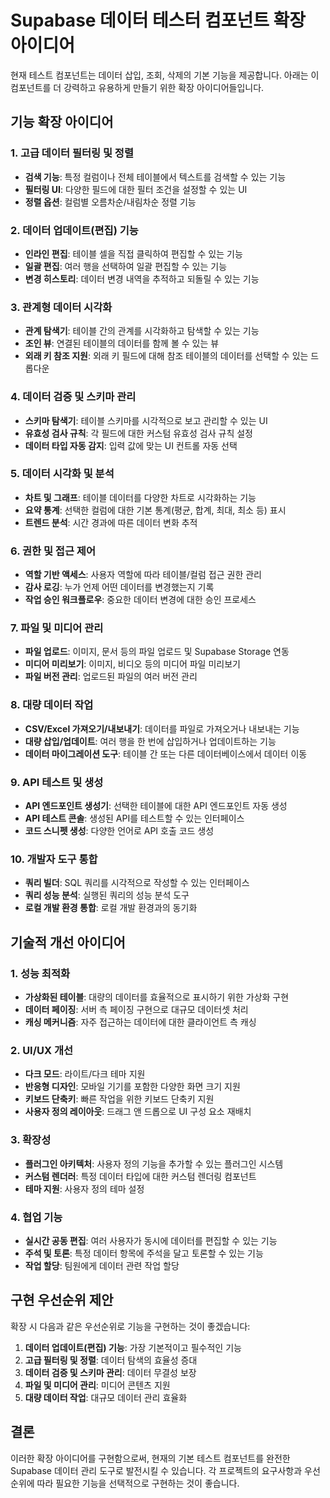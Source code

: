 # Supabase 데이터 테스터 컴포넌트 확장 아이디어

현재 테스트 컴포넌트는 데이터 삽입, 조회, 삭제의 기본 기능을 제공합니다. 아래는 이 컴포넌트를 더 강력하고 유용하게 만들기 위한 확장 아이디어들입니다.

## 기능 확장 아이디어

### 1. 고급 데이터 필터링 및 정렬

- **검색 기능**: 특정 컬럼이나 전체 테이블에서 텍스트를 검색할 수 있는 기능
- **필터링 UI**: 다양한 필드에 대한 필터 조건을 설정할 수 있는 UI
- **정렬 옵션**: 컬럼별 오름차순/내림차순 정렬 기능

### 2. 데이터 업데이트(편집) 기능

- **인라인 편집**: 테이블 셀을 직접 클릭하여 편집할 수 있는 기능
- **일괄 편집**: 여러 행을 선택하여 일괄 편집할 수 있는 기능
- **변경 히스토리**: 데이터 변경 내역을 추적하고 되돌릴 수 있는 기능

### 3. 관계형 데이터 시각화

- **관계 탐색기**: 테이블 간의 관계를 시각화하고 탐색할 수 있는 기능
- **조인 뷰**: 연결된 테이블의 데이터를 함께 볼 수 있는 뷰
- **외래 키 참조 지원**: 외래 키 필드에 대해 참조 테이블의 데이터를 선택할 수 있는 드롭다운

### 4. 데이터 검증 및 스키마 관리

- **스키마 탐색기**: 테이블 스키마를 시각적으로 보고 관리할 수 있는 UI
- **유효성 검사 규칙**: 각 필드에 대한 커스텀 유효성 검사 규칙 설정
- **데이터 타입 자동 감지**: 입력 값에 맞는 UI 컨트롤 자동 선택

### 5. 데이터 시각화 및 분석

- **차트 및 그래프**: 테이블 데이터를 다양한 차트로 시각화하는 기능
- **요약 통계**: 선택한 컬럼에 대한 기본 통계(평균, 합계, 최대, 최소 등) 표시
- **트렌드 분석**: 시간 경과에 따른 데이터 변화 추적

### 6. 권한 및 접근 제어

- **역할 기반 액세스**: 사용자 역할에 따라 테이블/컬럼 접근 권한 관리
- **감사 로깅**: 누가 언제 어떤 데이터를 변경했는지 기록
- **작업 승인 워크플로우**: 중요한 데이터 변경에 대한 승인 프로세스

### 7. 파일 및 미디어 관리

- **파일 업로드**: 이미지, 문서 등의 파일 업로드 및 Supabase Storage 연동
- **미디어 미리보기**: 이미지, 비디오 등의 미디어 파일 미리보기
- **파일 버전 관리**: 업로드된 파일의 여러 버전 관리

### 8. 대량 데이터 작업

- **CSV/Excel 가져오기/내보내기**: 데이터를 파일로 가져오거나 내보내는 기능
- **대량 삽입/업데이트**: 여러 행을 한 번에 삽입하거나 업데이트하는 기능
- **데이터 마이그레이션 도구**: 테이블 간 또는 다른 데이터베이스에서 데이터 이동

### 9. API 테스트 및 생성

- **API 엔드포인트 생성기**: 선택한 테이블에 대한 API 엔드포인트 자동 생성
- **API 테스트 콘솔**: 생성된 API를 테스트할 수 있는 인터페이스
- **코드 스니펫 생성**: 다양한 언어로 API 호출 코드 생성

### 10. 개발자 도구 통합

- **쿼리 빌더**: SQL 쿼리를 시각적으로 작성할 수 있는 인터페이스
- **쿼리 성능 분석**: 실행된 쿼리의 성능 분석 도구
- **로컬 개발 환경 통합**: 로컬 개발 환경과의 동기화

## 기술적 개선 아이디어

### 1. 성능 최적화

- **가상화된 테이블**: 대량의 데이터를 효율적으로 표시하기 위한 가상화 구현
- **데이터 페이징**: 서버 측 페이징 구현으로 대규모 데이터셋 처리
- **캐싱 메커니즘**: 자주 접근하는 데이터에 대한 클라이언트 측 캐싱

### 2. UI/UX 개선

- **다크 모드**: 라이트/다크 테마 지원
- **반응형 디자인**: 모바일 기기를 포함한 다양한 화면 크기 지원
- **키보드 단축키**: 빠른 작업을 위한 키보드 단축키 지원
- **사용자 정의 레이아웃**: 드래그 앤 드롭으로 UI 구성 요소 재배치

### 3. 확장성

- **플러그인 아키텍처**: 사용자 정의 기능을 추가할 수 있는 플러그인 시스템
- **커스텀 렌더러**: 특정 데이터 타입에 대한 커스텀 렌더링 컴포넌트
- **테마 지원**: 사용자 정의 테마 설정

### 4. 협업 기능

- **실시간 공동 편집**: 여러 사용자가 동시에 데이터를 편집할 수 있는 기능
- **주석 및 토론**: 특정 데이터 항목에 주석을 달고 토론할 수 있는 기능
- **작업 할당**: 팀원에게 데이터 관련 작업 할당

## 구현 우선순위 제안

확장 시 다음과 같은 우선순위로 기능을 구현하는 것이 좋겠습니다:

1. **데이터 업데이트(편집) 기능**: 가장 기본적이고 필수적인 기능
2. **고급 필터링 및 정렬**: 데이터 탐색의 효율성 증대
3. **데이터 검증 및 스키마 관리**: 데이터 무결성 보장
4. **파일 및 미디어 관리**: 미디어 콘텐츠 지원
5. **대량 데이터 작업**: 대규모 데이터 관리 효율화

## 결론

이러한 확장 아이디어를 구현함으로써, 현재의 기본 테스트 컴포넌트를 완전한 Supabase 데이터 관리 도구로 발전시킬 수 있습니다. 각 프로젝트의 요구사항과 우선순위에 따라 필요한 기능을 선택적으로 구현하는 것이 좋습니다. 